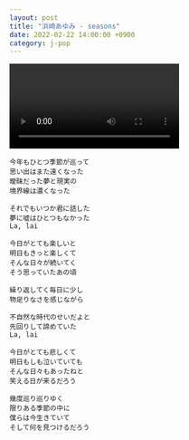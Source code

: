 ```yaml
---
layout: post
title: "浜崎あゆみ - seasons"
date: 2022-02-22 14:00:00 +0900
category: j-pop
---
```


<div class="video-container">
    <video id="player" class="video-js vjs-default-skin vjs-big-play-centered" data-json="/public/json/j-pop/浜崎あゆみ - seasons.json"></video>
</div>

```
今年もひとつ季節が巡って
思い出はまた遠くなった
曖昧だった夢と現実の
境界線は濃くなった

それでもいつか君に話した
夢に嘘はひとつもなかった
La, lai

今日がとても楽しいと
明日もきっと楽しくて
そんな日々が続いてく
そう思っていたあの頃

繰り返してく毎日に少し
物足りなさを感じながら

不自然な時代のせいだよと
先回りして諦めていた
La, lai

今日がとても悲しくて
明日もしも泣いていても
そんな日々もあったねと
笑える日が来るだろう

幾度巡り巡りゆく
限りある季節の中に
僕らは今生きていて
そして何を見つけるだろう
```
